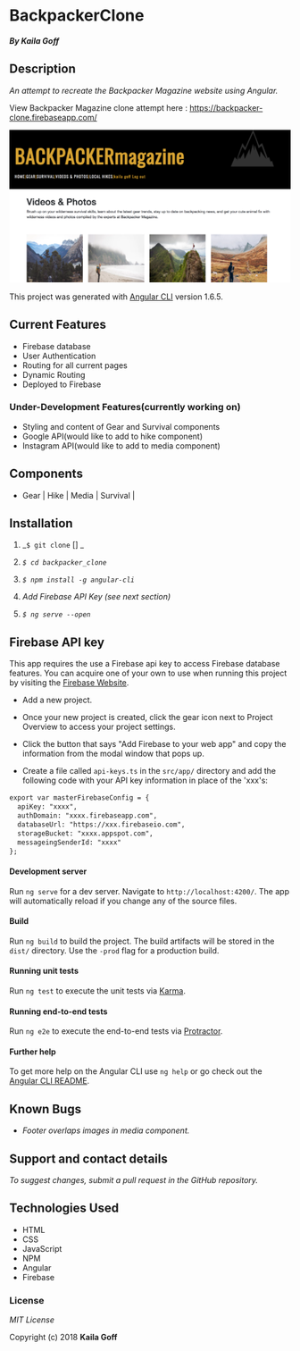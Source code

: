 # BackpackerClone

#### _By Kaila Goff_

## Description

_An attempt to recreate the Backpacker Magazine website using Angular._

View Backpacker Magazine clone attempt here : https://backpacker-clone.firebaseapp.com/

<kbd><img src="src/img/screenshot.png" alt=""></kbd>

This project was generated with [Angular CLI](https://github.com/angular/angular-cli) version 1.6.5.

##  Current Features
  * Firebase database
  * User Authentication
  * Routing for all current pages
  * Dynamic Routing
  * Deployed to Firebase

### Under-Development Features(currently working on)
  * Styling and content of Gear and Survival components
  * Google API(would like to add to hike component)
  * Instagram API(would like to add to media component)

## Components
  * Gear | Hike | Media | Survival |

  ## Installation

  1. _`$ git clone` [] _

  2. _`$ cd backpacker_clone`_

  3.  _`$ npm install -g angular-cli`_

  4. _Add Firebase API Key (see next section)_

  5. _`$ ng serve --open`_

  ## Firebase API key

  This app requires the use a Firebase api key to access Firebase database features.
  You can acquire one of your own to use when running this project by visiting the [Firebase Website](https://firebase.google.com).

  * Add a new project.

  * Once your new project is created, click the gear icon next to Project Overview to access your project settings.

  * Click the button that says "Add Firebase to your web app" and copy the information from the modal window that pops up.

  * Create a file called `api-keys.ts` in the `src/app/` directory and add the following code with your API key information in place of the 'xxx's:

  ```
  export var masterFirebaseConfig = {
    apiKey: "xxxx",
    authDomain: "xxxx.firebaseapp.com",
    databaseUrl: "https://xxx.firebaseio.com",
    storageBucket: "xxxx.appspot.com",
    messageingSenderId: "xxxx"
  };
  ```

#### Development server

Run `ng serve` for a dev server. Navigate to `http://localhost:4200/`. The app will automatically reload if you change any of the source files.

#### Build

Run `ng build` to build the project. The build artifacts will be stored in the `dist/` directory. Use the `-prod` flag for a production build.

#### Running unit tests

Run `ng test` to execute the unit tests via [Karma](https://karma-runner.github.io).

#### Running end-to-end tests

Run `ng e2e` to execute the end-to-end tests via [Protractor](http://www.protractortest.org/).

#### Further help

To get more help on the Angular CLI use `ng help` or go check out the [Angular CLI README](https://github.com/angular/angular-cli/blob/master/README.md).

## Known Bugs

  * _Footer overlaps images in media component._

## Support and contact details

  _To suggest changes, submit a pull request in the GitHub repository._

## Technologies Used

  * HTML
  * CSS
  * JavaScript
  * NPM
  * Angular
  * Firebase

### License

  *MIT License*

Copyright (c) 2018 **Kaila Goff**
